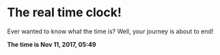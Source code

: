 # The real time clock!

Ever wanted to know what the time is? Well, your journey is about to end!

**The time is Nov 11, 2017, 05:49**